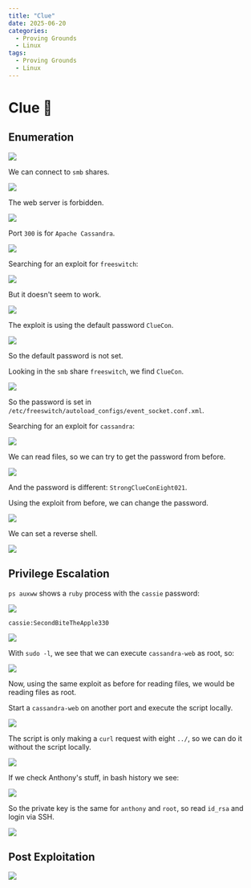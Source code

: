 ```yaml
---
title: "Clue"
date: 2025-06-20
categories:
  - Proving Grounds
  - Linux
tags:
  - Proving Grounds
  - Linux
---
```


# Clue 🔺
<!-- more -->

## Enumeration

![](../assets/Pasted%20image%2020250324202019.png)

We can connect to `smb` shares.

![](../assets/Pasted%20image%2020250324203323.png)

The web server is forbidden.

![](../assets/Pasted%20image%2020250324203622.png)

Port `300` is for `Apache Cassandra`.

![](../assets/Pasted%20image%2020250324204153.png)

Searching for an exploit for `freeswitch`:

![](../assets/Pasted%20image%2020250324231900.png)

But it doesn't seem to work.

![](../assets/Pasted%20image%2020250324231916.png)

The exploit is using the default password `ClueCon`.

![](../assets/Pasted%20image%2020250324231938.png)

So the default password is not set.

Looking in the `smb` share `freeswitch`, we find `ClueCon`.

![](../assets/Pasted%20image%2020250324232501.png)

So the password is set in `/etc/freeswitch/autoload_configs/event_socket.conf.xml`.

Searching for an exploit for `cassandra`:

![](../assets/Pasted%20image%2020250324232218.png)

We can read files, so we can try to get the password from before.

![](../assets/Pasted%20image%2020250324232542.png)

And the password is different: `StrongClueConEight021`.

Using the exploit from before, we can change the password.

![](../assets/Pasted%20image%2020250324232817.png)

We can set a reverse shell.

![](../assets/Pasted%20image%2020250325001203.png)

## Privilege Escalation

`ps auxww` shows a `ruby` process with the `cassie` password:

![](../assets/Pasted%20image%2020250325005614.png)

`cassie:SecondBiteTheApple330`

![](../assets/Pasted%20image%2020250325005857.png)

With `sudo -l`, we see that we can execute `cassandra-web` as root, so:

![](../assets/Pasted%20image%2020250325013650.png)

Now, using the same exploit as before for reading files, we would be reading files as root.

Start a `cassandra-web` on another port and execute the script locally.

![](../assets/Pasted%20image%2020250325104449.png)

The script is only making a `curl` request with eight `../`, so we can do it without the script locally.

![](../assets/Pasted%20image%2020250325104528.png)

If we check Anthony's stuff, in bash history we see:

![](../assets/Pasted%20image%2020250325111457.png)

So the private key is the same for `anthony` and `root`, so read `id_rsa` and login via SSH.

![](../assets/Pasted%20image%2020250325111432.png)

## Post Exploitation

![](../assets/Pasted%20image%2020250325111529.png)
